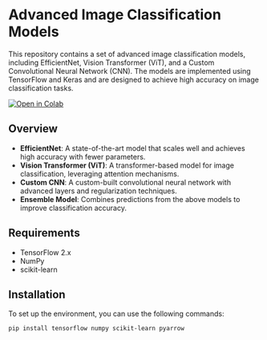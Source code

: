 # Advanced Image Classification Models

This repository contains a set of advanced image classification models, including EfficientNet, Vision Transformer (ViT), and a Custom Convolutional Neural Network (CNN). The models are implemented using TensorFlow and Keras and are designed to achieve high accuracy on image classification tasks.


[![Open in Colab](https://colab.research.google.com/assets/colab-badge.svg)](https://colab.research.google.com/#create=true)

## Overview

- **EfficientNet**: A state-of-the-art model that scales well and achieves high accuracy with fewer parameters.
- **Vision Transformer (ViT)**: A transformer-based model for image classification, leveraging attention mechanisms.
- **Custom CNN**: A custom-built convolutional neural network with advanced layers and regularization techniques.
- **Ensemble Model**: Combines predictions from the above models to improve classification accuracy.

## Requirements

- TensorFlow 2.x
- NumPy
- scikit-learn

## Installation

To set up the environment, you can use the following commands:

```bash
pip install tensorflow numpy scikit-learn pyarrow
